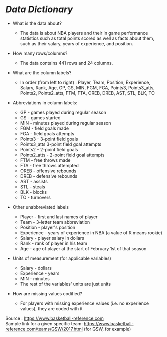 # *Data Dictionary*
  
  
  
  
+ What is the data about?
    + The data is about NBA players and their in game performance statistics such as total points scored as well as facts about them, such as their salary, years of experience, and position.

+ How many rows/columns?
    + The data contains 441 rows and 24 columns.

+ What are the column labels?
    + In order (from left to right) : Player, Team, Position, Experience, Salary, Rank, Age, GP, GS, MIN, FGM, FGA, Points3, Points3_atts, Points2, Points2_atts, FTM, FTA,	OREB,	DREB,	AST, STL, BLK, TO
    
+ Abbreviations in column labels:
    + GP - games played during regular season
    + GS - games started	
    + MIN	- minutes played during regular season
    + FGM	- field goals made
    + FGA	- field goals attempts
    + Points3	- 3-point field goals
    + Points3_atts	3-point field goal attempts
    + Points2	- 2-point field goals
    + Points2_atts - 2-point field goal attempts
    + FTM	- free throws made
    + FTA	- free throws attempted
    + OREB - offensive rebounds
    + DREB - defensive rebounds 	
    + AST	- assists
    + STL	- steals
    + BLK	- blocks
    + TO - turnovers

+ Other unabbreviated labels
    + Player - first and last names of player
    + Team - 3-letter team abbreviation
    + Position - player's position
    + Experience - years of experience in NBA (a value of R means rookie)
    + Salary - player salary in dollars
    + Rank - rank of player in his team
    + Age - age of player at the start of February 1st of that season
    
+ Units of measurement (for applicable variables)
    + Salary - dollars
    + Experience - years
    + MIN - minutes
    + The rest of the variables' units are just units

+ How are missing values codified?
    + For players with missing experience values (i.e. no experience values), they are coded with `R`

Source : https://www.basketball-reference.com  
Sample link for a given specific team: https://www.basketball-reference.com/teams/GSW/2017.html (for GSW, for example)
    